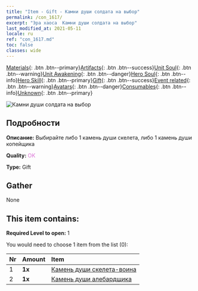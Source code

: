 ```yaml
---
title: "Item - Gift - Камни души солдата на выбор"
permalink: /con_1617/
excerpt: "Эра хаоса  Камни души солдата на выбор"
last_modified_at: 2021-05-11
locale: ru
ref: "con_1617.md"
toc: false
classes: wide
---
```

 [Materials](/ItemsRU/){: .btn .btn--primary}[Artifacts](/ItemsRU/Artifacts/){: .btn .btn--success}[Unit Soul](/ItemsRU/UnitSoul/){: .btn .btn--warning}[Unit Awakening](/ItemsRU/UnitAwakening/){: .btn .btn--danger}[Hero Soul](/ItemsRU/HeroSoul/){: .btn .btn--info}[Hero Skill](/ItemsRU/HeroSkill/){: .btn .btn--primary}[Gift](/ItemsRU/Gift/){: .btn .btn--success}[Event related](/ItemsRU/Events/){: .btn .btn--warning}[Avatars](/ItemsRU/Avatars/){: .btn .btn--danger}[Consumables](/ItemsRU/Consumables/){: .btn .btn--info}[Unknown](/ItemsRU/Unknown/){: .btn .btn--primary}

 ![Камни души солдата на выбор](/images/t/i_907233.png)

## Подробности
 **Описание:** Выбирайте либо 1 камень души скелета, либо 1 камень души копейщика

 **Quality:** <span style="color: #DA70D6">OK</span>

 **Type:** Gift

## Gather

  None

## This item contains:

 **Required Level to open:** 1

 You would need to choose 1 item from the list (0):

  | Nr | Amount |     Item    |
  |:---|:-------|:------------|
  | 1 |  **1x** | [Камень души скелета-воина](/ItemsRU/unt_297/) |  | 
  | 2 |  **1x** | [Камень души алебардщика](/ItemsRU/unt_282/) |  | 
